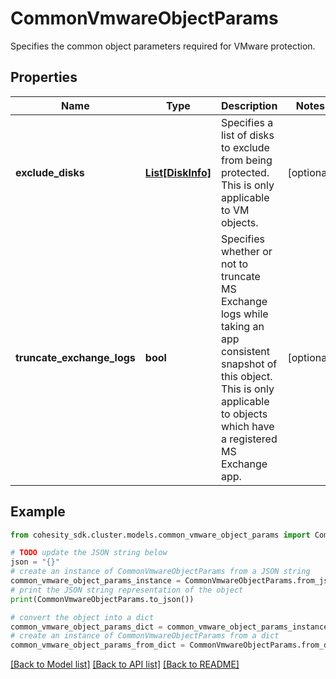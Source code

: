 # CommonVmwareObjectParams

Specifies the common object parameters required for VMware protection.

## Properties

Name | Type | Description | Notes
------------ | ------------- | ------------- | -------------
**exclude_disks** | [**List[DiskInfo]**](DiskInfo.md) | Specifies a list of disks to exclude from being protected. This is only applicable to VM objects. | [optional] 
**truncate_exchange_logs** | **bool** | Specifies whether or not to truncate MS Exchange logs while taking an app consistent snapshot of this object. This is only applicable to objects which have a registered MS Exchange app. | [optional] 

## Example

```python
from cohesity_sdk.cluster.models.common_vmware_object_params import CommonVmwareObjectParams

# TODO update the JSON string below
json = "{}"
# create an instance of CommonVmwareObjectParams from a JSON string
common_vmware_object_params_instance = CommonVmwareObjectParams.from_json(json)
# print the JSON string representation of the object
print(CommonVmwareObjectParams.to_json())

# convert the object into a dict
common_vmware_object_params_dict = common_vmware_object_params_instance.to_dict()
# create an instance of CommonVmwareObjectParams from a dict
common_vmware_object_params_from_dict = CommonVmwareObjectParams.from_dict(common_vmware_object_params_dict)
```
[[Back to Model list]](../README.md#documentation-for-models) [[Back to API list]](../README.md#documentation-for-api-endpoints) [[Back to README]](../README.md)


